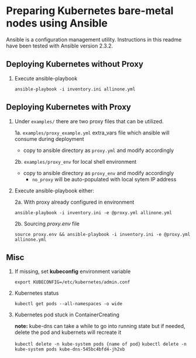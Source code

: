 Preparing Kubernetes bare-metal nodes using Ansible
============================================

Ansible is a configuration management utility. 
Instructions in this readme have been tested with Ansible version 2.3.2.

Deploying Kubernetes without Proxy
--------------------
   1. Execute ansible-playbook

      ``ansible-playbook -i inventory.ini allinone.yml``

Deploying Kubernetes with Proxy
--------------------
   1. Under ``examples/`` there are two proxy files that can be utilized.

      1a. ``examples/proxy_example.yml`` extra_vars file which ansible will consume during deployment
        - copy to ansible directory as ``proxy.yml`` and modify accordingly

      2b. ``examples/proxy_env`` for local shell environment
        - copy to ansible directory as ``proxy_env`` and modify accordingly
          - ``no_proxy`` will be auto-populated with local sytem IP address

   2.  Execute ansible-playbook either:

       2a. With proxy already configured in environment

         ``ansible-playbook -i inventory.ini -e @proxy.yml allinone.yml``

       2b. Sourcing *proxy.env* file

         ``source proxy.env && ansible-playbook -i inventory.ini -e @proxy.yml allinone.yml``

Misc
---

   1. If missing, set **kubeconfig** environment variable

      ``export KUBECONFIG=/etc/kubernetes/admin.conf``

   2. Kubernetes status

      ``kubectl get pods --all-namespaces -o wide``

   3. Kubernetes pod stuck in ContainerCreating

      **note:** kube-dns can take a while to go into running state but if needed, delete the pod and kubernets will recreate it

      ``kubectl delete -n kube-system pods {name of pod}``
      ``kubectl delete -n kube-system pods kube-dns-545bc4bfd4-jh2xb``

